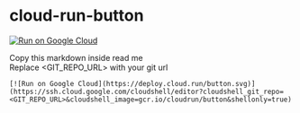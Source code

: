 # cloud-run-button


[![Run on Google Cloud](https://deploy.cloud.run/button.svg)](https://ssh.cloud.google.com/cloudshell/editor?cloudshell_git_repo=https://github.com/mdnurakmal/cloud-run-button&cloudshell_image=gcr.io/cloudrun/button&shellonly=true)


Copy this markdown inside read me <br>
Replace <GIT_REPO_URL> with your git url 
```
[![Run on Google Cloud](https://deploy.cloud.run/button.svg)](https://ssh.cloud.google.com/cloudshell/editor?cloudshell_git_repo=<GIT_REPO_URL>&cloudshell_image=gcr.io/cloudrun/button&shellonly=true)
```


